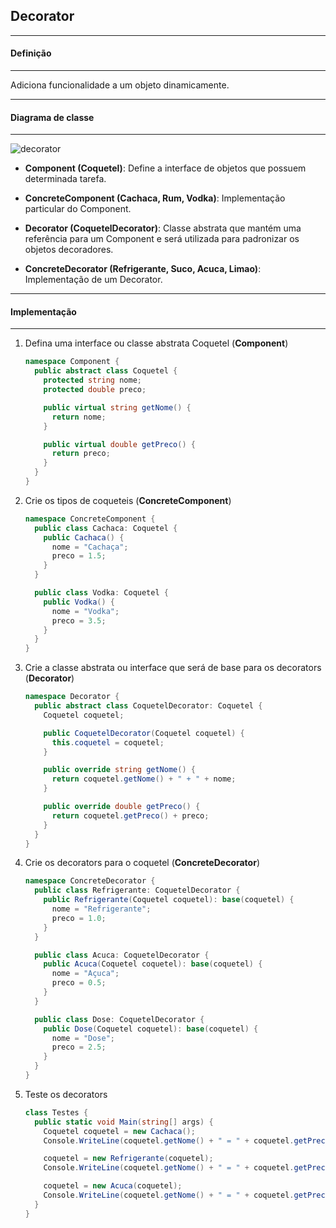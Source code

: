 ## Decorator
***
#### Definição
***

Adiciona funcionalidade a um objeto dinamicamente.

***
#### Diagrama de classe
***

![decorator](https://cloud.githubusercontent.com/assets/14116020/26123876/ea4b5d24-3a52-11e7-9457-bc5d6547f5fa.png)

* **Component (Coquetel)**: Define a interface de objetos que possuem determinada tarefa.

* **ConcreteComponent (Cachaca, Rum, Vodka)**: Implementação particular do Component.

* **Decorator (CoquetelDecorator)**: Classe abstrata que mantém uma referência para um Component e será utilizada para padronizar os objetos decoradores.

* **ConcreteDecorator (Refrigerante, Suco, Acuca, Limao)**: Implementação de um Decorator.

***
#### Implementação
***

1. Defina uma interface ou classe abstrata Coquetel (**Component**)

    ```c#
    namespace Component {
      public abstract class Coquetel {
        protected string nome;
        protected double preco;
    
        public virtual string getNome() {
          return nome;
        }
    
        public virtual double getPreco() {
          return preco;
        }
      }
    }
    ```

2. Crie os tipos de coqueteis (**ConcreteComponent**)

    ```c#
    namespace ConcreteComponent {
      public class Cachaca: Coquetel {
        public Cachaca() {
          nome = "Cachaça";
          preco = 1.5;
        }
      }
    
      public class Vodka: Coquetel {
        public Vodka() {
          nome = "Vodka";
          preco = 3.5;
        }
      }
    }
    ```

3. Crie a classe abstrata ou interface que será de base para os decorators (**Decorator**)

    ```c#
    namespace Decorator {
      public abstract class CoquetelDecorator: Coquetel {
        Coquetel coquetel;
    
        public CoquetelDecorator(Coquetel coquetel) {
          this.coquetel = coquetel;
        }
    
        public override string getNome() {
          return coquetel.getNome() + " + " + nome;
        }
    
        public override double getPreco() {
          return coquetel.getPreco() + preco;
        }
      }
    }
    ```

4. Crie os decorators para o coquetel (**ConcreteDecorator**)

    ```c#
    namespace ConcreteDecorator {
      public class Refrigerante: CoquetelDecorator {
        public Refrigerante(Coquetel coquetel): base(coquetel) {
          nome = "Refrigerante";
          preco = 1.0;
        }
      }
    
      public class Acuca: CoquetelDecorator {
        public Acuca(Coquetel coquetel): base(coquetel) {
          nome = "Açuca";
          preco = 0.5;
        }
      }
    
      public class Dose: CoquetelDecorator {
        public Dose(Coquetel coquetel): base(coquetel) {
          nome = "Dose";
          preco = 2.5;
        }
      }
    }
    ```

5. Teste os decorators

    ```c#
    class Testes {
      public static void Main(string[] args) {
        Coquetel coquetel = new Cachaca();
        Console.WriteLine(coquetel.getNome() + " = " + coquetel.getPreco());
    
        coquetel = new Refrigerante(coquetel);
        Console.WriteLine(coquetel.getNome() + " = " + coquetel.getPreco());
    
        coquetel = new Acuca(coquetel);
        Console.WriteLine(coquetel.getNome() + " = " + coquetel.getPreco());
      }
    }
    ```
